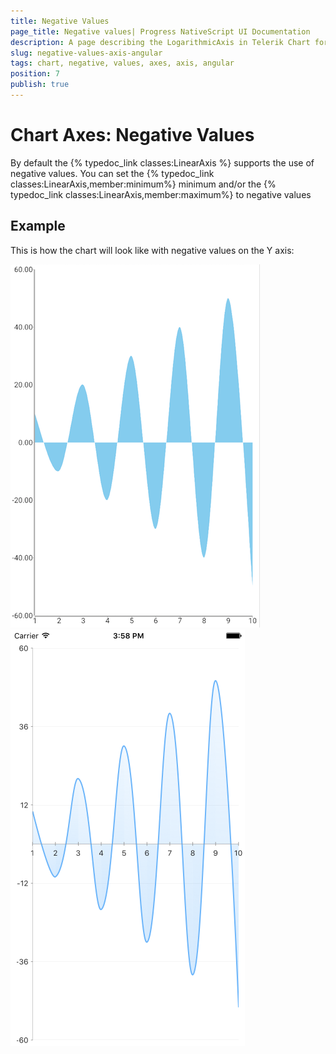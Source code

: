 ```yaml
---
title: Negative Values
page_title: Negative values| Progress NativeScript UI Documentation
description: A page describing the LogarithmicAxis in Telerik Chart for NativeScript. This article explains the usage of negative values in an axis.
slug: negative-values-axis-angular
tags: chart, negative, values, axes, axis, angular
position: 7
publish: true
---
```


# Chart Axes: Negative Values

By default the {% typedoc_link classes:LinearAxis %} supports the use of negative values. You can set the {% typedoc_link classes:LinearAxis,member:minimum%} minimum and/or the {% typedoc_link classes:LinearAxis,member:maximum%} to negative values

## Example

<snippet id='chart-angular-axes-negative-values'/>

This is how the chart will look like with negative values on the Y axis:

![Cartesian chart: Negative Values](../../../img/ns_ui/negative_values_android.png "Negative values in Android.") ![Cartesian chart: Negative Values](../../../img/ns_ui/negative_values_ios.png "Negative values in iOS.")

